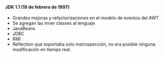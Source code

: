 #### JDK 1.1 (19 de febrero de 1997)


* Grandes mejoras y refactorizaciones en el modelo de eventos del AWT
* Se agregan las  Inner classes  al lenguaje
* JavaBeans 
* JDBC 
* RMI 
* Reflection que soportaba solo instrospección, no era posible ninguna modificación en tiempo real.
